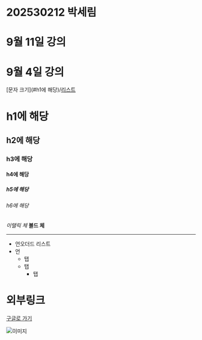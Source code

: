 # 202530212 박세림

# 9월 11일 강의

# 9월 4일 강의

[문자 크기](#h1에 해당)/[리스트](#리스트)

# h1에 해당
## h2에 해당
### h3에 해당
#### h4에 해당
##### h5에 해당
###### h6에 해당

*이탤릭 체*
**볼드 체**

---

* 언오더드 리스트
* 언
    * 탭
    * 탭
        * 탭

# 외부링크
[구글로 가기](https://google.com "구글 링크")

![이미지](./Google_2015_logo.svg.png "이미지 삽입")
